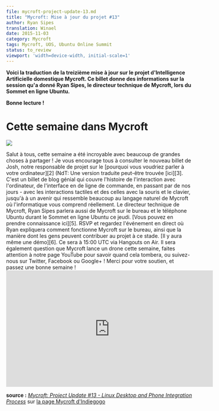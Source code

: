```yaml
---
file: mycroft-project-update-13.md
title: "Mycroft: Mise à jour du projet #13"
author: Ryan Sipes
translation: Winael
date: 2015-11-03
category: Mycroft
tags: Mycroft, UOS, Ubuntu Online Summit
status: to_review
viewport: 'width=device-width, initial-scale=1'
---
```


<meta http-equiv='Content-Type' content='text/html; charset=utf-8' />

<!-- Chapeau -->

**Voici la traduction de la treizième mise à jour sur le projet d'Intelligence Artificielle domestique Mycroft. Ce billet donne des informations sur la session qu'a donné Ryan Sipes, le directeur technique de Mycroft, lors du Sommet en ligne Ubuntu.**

**Bonne lecture !**

# Cette semaine dans Mycroft

![][1]

<!-- lang: EN
<span lang="english">
Hey everyone, it's been an awesome week with a lot of great stuff to share! I encourage everyone to check out Project Lead Josh's new post on why you would want to talk to your computer. It's an awesome blog post that covers the history of interacting with the computer, like through a command line interface, to modern day - such as touch and mouse and keyboard interactions, to a future that looks a lot like Mycroft of natural speech where the computer actually understands you.
</span>
-->

<!-- lang: FR -->
<span lang="french">
	Salut à tous, cette semaine a été incroyable avec beaucoup de grandes choses à partager ! Je vous encourage tous à consulter le nouveau billet de Josh, notre responsable de projet sur le [pourquoi vous voudriez parler à votre ordinateur][2] (NdT: Une version traduite peut-être trouvée [ici][3]. C'est un billet de blog génial qui couvre l'histoire de l'interaction avec l'ordinateur, de l'interface en de ligne de commande, en passant par de nos jours - avec les interactions tactiles et des celles avec la souris et le clavier, jusqu'à à un avenir qui ressemble beaucoup au langage naturel de Mycroft où l'informatique vous comprend réellement.
</span>

<!-- lang: EN
<span lang="english">
Also, CTO Ryan Sipes will be talking about Mycroft on the Ubuntu Desktop and Phone at the Ubuntu Online Summit this Thursday. You can check it out here. RSVP and watch the event live as Ryan covers how Mycroft works on the desktop, as well as how folks can contribute to the project at this stage. There will even be a demo. That is at 15:00 UTC via Hangouts on Air.
</span>
-->

<!-- lang: FR -->
<span lang="french">
	Le directeur technique de Mycroft, Ryan Sipes parlera aussi de Mycroft sur le bureau et le téléphone Ubuntu durant le Sommet en ligne Ubuntu ce jeudi. [Vous pouvez en prendre connaissance ici][5]. RSVP et regardez l'événement en direct où Ryan expliquera comment fonctionne Mycroft sur le bureau, ainsi que la manière dont les gens peuvent contribuer au projet à ce stade. [Il y aura même une démo][6]. Ce sera à 15:00 UTC via Hangouts on Air.
</span>

<!-- lang: EN
<span lang="english">
There is also talk of Mycroft launching a drone this week, pay attention to our YouTube page for when that drops, or follow us on Twitter, Facebook, or Google+!
</span>
-->

<!-- lang: FR -->
<span lang="french">
    Il sera également question que Mycroft lance un drone cette semaine, faites attention à notre page YouTube pour savoir quand cela tombera, ou suivez-nous sur Twitter, Facebook ou Google+ !
</span>

<!-- lang: EN
<span lang="english">
Thanks for supporting us and have a wonderful week! 
</span>
-->

<!-- lang: FR -->
<span lang="french">
    Merci pour votre soutien, et passez une bonne semaine !
</span>

<iframe width="560" height="315" src="https://www.youtube.com/embed/utQjDBM6rF0" frameborder="0" allowfullscreen></iframe>

**source :** [_Mycroft: Project Update #13 - Linux Desktop and Phone Integration Process_][6] sur [la page Mycroft d'Indiegogo][7]

[1]: /home/winael/Documents/Notes/fig/Mycroft/divers/mycroft-ubuntu.png
[2]: https://mycroft.ai/why-on-earth-would-i-want-to-talk-to-my-computer/
[3]: http://winael.github.io/pourquoi-sur-terre-voudrais-je-parler-a-mon-ordinateur.html
[4]: http://summit.ubuntu.com/uos-1511/meeting/22600/mycroft-on-ubuntu/
[5]: https://www.youtube.com/watch?feature=player_embedded&v=utQjDBM6rF0#t=1325 
[6]: https://www.indiegogo.com/projects/mycroft-open-source-artificial-intelligence/x/4033630#/updates
[7]: http://igg.me/at/mycroftai/x/4033630